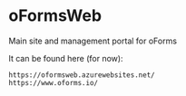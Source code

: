 # oFormsWeb
Main site and management portal for oForms

It can be found here (for now):
```
https://oformsweb.azurewebsites.net/
https://www.oforms.io/
```
